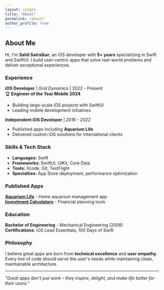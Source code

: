 ```yaml
---
layout: single
title: "About"
permalink: /about/
author_profile: true
---
```


## About Me

Hi, I'm **Sahil Satralkar**, an iOS developer with **5+ years** specializing in Swift and SwiftUI. I build user-centric apps that solve real-world problems and deliver exceptional experiences.

### Experience

**iOS Developer** | *Grid Dynamics* | 2022 - Present  
🏆 **Engineer of the Year Mobile 2024**
- Building large-scale iOS projects with SwiftUI
- Leading mobile development initiatives

**Independent iOS Developer** | *2016 - 2022*  
- Published apps including **Aquarium Life** 
- Delivered custom iOS solutions for international clients

### Skills & Tech Stack

- **Languages:** Swift
- **Frameworks:** SwiftUI, UIKit, Core Data
- **Tools:** Xcode, Git, TestFlight
- **Specialties:** App Store deployment, performance optimization

### Published Apps

**[Aquarium Life](https://apps.apple.com/us/app/aquarium-life/id1551311809)** - Home aquarium management app  
**[Investment Calculators](https://apps.apple.com/app/investment-calculators/id6738184001)** - Financial planning tools

### Education

**Bachelor of Engineering** - Mechanical Engineering (2008)  
**Certifications:** iOS Lead Essentials, 100 Days of Swift

### Philosophy

I believe great apps are born from **technical excellence** and **user empathy**. Every line of code should serve the user's needs while maintaining clean, maintainable architecture.

---

*"Great apps don't just work – they inspire, delight, and make life better for their users."*
